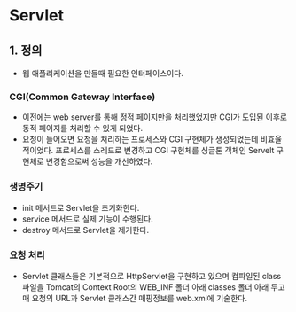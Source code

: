 # Servlet
## 1. 정의
* 웹 애플리케이션을 만들때 필요한 인터페이스이다.
### CGI(Common Gateway Interface)
* 이전에는 web server를 통해 정적 페이지만을 처리했었지만 CGI가 도입된 이후로
  동적 페이지를 처리할 수 있게 되었다.
* 요청이 들어오면 요청을 처리하는 프로세스와 CGI 구현체가 생성되었는데 비효율적이었다.
  프로세스를 스레드로 변경하고 CGI 구현체를 싱글톤 객체인 Servelt 구현체로 변경함으로써
  성능을 개선하였다.
### 생명주기
* init 메서드로 Servlet을 초기화한다.
* service 메서드로 실제 기능이 수행된다.
* destroy 메서드로 Servlet을 제거한다.
### 요청 처리
* Servlet 클래스들은 기본적으로 HttpServlet을 구현하고 있으며 컴파일된 class 파일을
Tomcat의 Context Root의 WEB_INF 폴더 아래 classes 폴더 아래 두고 매 요청의 URL과 
Servlet 클래스간 매핑정보를 web.xml에 기술한다.


